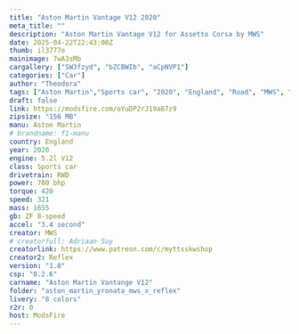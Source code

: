 ```yaml
---
title: "Aston Martin Vantage V12 2020" 
meta_title: ""
description: "Aston Martin Vantage V12 for Assetto Corsa by MWS"
date: 2025-04-22T22:43:00Z
thumb: il3777e
mainimage: 7wA3sMb
cargallery: ["SW3fzyd", "bZCBWIb", "aCpNVP1"]
categories: ["Car"]
author: "Theodora"
tags: ["Aston Martin","Sports car", "2020", "England", "Road", "MWS", "Germany"]
draft: false
link: https://modsfire.com/oYuDP2rJ19a87z9
zipsize: "156 MB"
manu: Aston Martin
# brandname: f1-manu
country: England
year: 2020
engine: 5.2l V12
class: Sports car
drivetrain: RWD
power: 700 bhp
torque: 420
speed: 321
mass: 1655
gb: ZF 8-speed
accel: "3.4 second"
creator: MWS
# creatorfull: Adriaan Suy
creatorlink: https://www.patreon.com/c/myttsskwshop
creator2: Reflex
version: "1.0"
csp: "0.2.6"
carname: "Aston Martin Vantange V12"
folder: "aston_martin_yronata_mws_x_reflex"
livery: "8 colors"
r2r: 0
host: ModsFire
---
```

